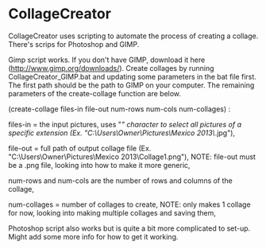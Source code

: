 CollageCreator
==============

CollageCreator uses scripting to automate the process of creating a collage. There's scrips for Photoshop and GIMP.

Gimp script works. If you don't have GIMP, download it here (http://www.gimp.org/downloads/). Create collages by running CollageCreator_GIMP.bat and updating some parameters in the bat file first. The first path should be the path to GIMP on your computer. The remaining parameters of the create-collage function are below.

(create-collage files-in file-out num-rows num-cols num-collages) :

files-in = the input pictures, uses "*" character to select all pictures of a specific extension (Ex. "C:\\Users\\Owner\\Pictures\\Mexico 2013\\*.jpg"), 

file-out = full path of output collage file (Ex. "C:\\Users\\Owner\\Pictures\\Mexico 2013\\Collage1.png"), NOTE: file-out must be a .png file, looking into how to make it more generic, 

num-rows and num-cols are the number of rows and columns of the collage, 

num-collages = number of collages to create, 
NOTE: only makes 1 collage for now, looking into making multiple collages and saving them, 

Photoshop script also works but is quite a bit more complicated to set-up. Might add some more info for how to get it working.
